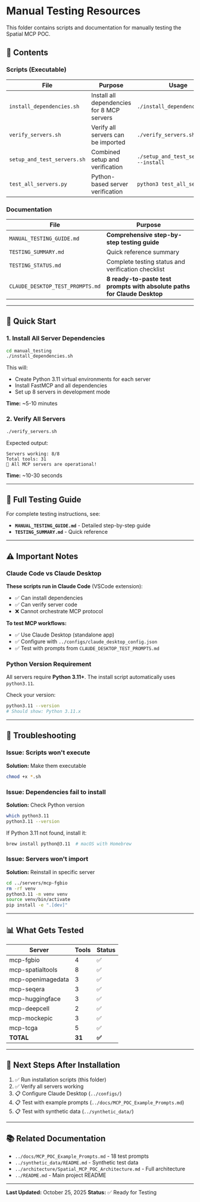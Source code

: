 # Manual Testing Resources

This folder contains scripts and documentation for manually testing the Spatial MCP POC.

## 📁 Contents

### Scripts (Executable)

| File | Purpose | Usage |
|------|---------|-------|
| `install_dependencies.sh` | Install all dependencies for 8 MCP servers | `./install_dependencies.sh` |
| `verify_servers.sh` | Verify all servers can be imported | `./verify_servers.sh` |
| `setup_and_test_servers.sh` | Combined setup and verification | `./setup_and_test_servers.sh --install` |
| `test_all_servers.py` | Python-based server verification | `python3 test_all_servers.py` |

### Documentation

| File | Purpose |
|------|---------|
| `MANUAL_TESTING_GUIDE.md` | **Comprehensive step-by-step testing guide** |
| `TESTING_SUMMARY.md` | Quick reference summary |
| `TESTING_STATUS.md` | Complete testing status and verification checklist |
| `CLAUDE_DESKTOP_TEST_PROMPTS.md` | **8 ready-to-paste test prompts with absolute paths for Claude Desktop** |

---

## 🚀 Quick Start

### 1. Install All Server Dependencies

```bash
cd manual_testing
./install_dependencies.sh
```

This will:
- Create Python 3.11 virtual environments for each server
- Install FastMCP and all dependencies
- Set up 8 servers in development mode

**Time:** ~5-10 minutes

### 2. Verify All Servers

```bash
./verify_servers.sh
```

Expected output:
```
Servers working: 8/8
Total tools: 31
🎉 All MCP servers are operational!
```

**Time:** ~10-30 seconds

---

## 📖 Full Testing Guide

For complete testing instructions, see:
- **`MANUAL_TESTING_GUIDE.md`** - Detailed step-by-step guide
- **`TESTING_SUMMARY.md`** - Quick reference

---

## ⚠️ Important Notes

### Claude Code vs Claude Desktop

**These scripts run in Claude Code** (VSCode extension):
- ✅ Can install dependencies
- ✅ Can verify server code
- ❌ Cannot orchestrate MCP protocol

**To test MCP workflows:**
- ✅ Use Claude Desktop (standalone app)
- ✅ Configure with `../configs/claude_desktop_config.json`
- ✅ Test with prompts from `CLAUDE_DESKTOP_TEST_PROMPTS.md`

### Python Version Requirement

All servers require **Python 3.11+**. The install script automatically uses `python3.11`.

Check your version:
```bash
python3.11 --version
# Should show: Python 3.11.x
```

---

## 🔧 Troubleshooting

### Issue: Scripts won't execute

**Solution:** Make them executable
```bash
chmod +x *.sh
```

### Issue: Dependencies fail to install

**Solution:** Check Python version
```bash
which python3.11
python3.11 --version
```

If Python 3.11 not found, install it:
```bash
brew install python@3.11  # macOS with Homebrew
```

### Issue: Servers won't import

**Solution:** Reinstall in specific server
```bash
cd ../servers/mcp-fgbio
rm -rf venv
python3.11 -m venv venv
source venv/bin/activate
pip install -e ".[dev]"
```

---

## 📊 What Gets Tested

| Server | Tools | Status |
|--------|-------|--------|
| mcp-fgbio | 4 | ✅ |
| mcp-spatialtools | 8 | ✅ |
| mcp-openimagedata | 3 | ✅ |
| mcp-seqera | 3 | ✅ |
| mcp-huggingface | 3 | ✅ |
| mcp-deepcell | 2 | ✅ |
| mcp-mockepic | 3 | ✅ |
| mcp-tcga | 5 | ✅ |
| **TOTAL** | **31** | **✅** |

---

## 🎯 Next Steps After Installation

1. ✅ Run installation scripts (this folder)
2. ✅ Verify all servers working
3. 📋 Configure Claude Desktop (`../configs/`)
4. 📋 Test with example prompts (`../docs/MCP_POC_Example_Prompts.md`)
5. 📋 Test with synthetic data (`../synthetic_data/`)

---

## 📚 Related Documentation

- `../docs/MCP_POC_Example_Prompts.md` - 18 test prompts
- `../synthetic_data/README.md` - Synthetic test data
- `../architecture/Spatial_MCP_POC_Architecture.md` - Full architecture
- `../README.md` - Main project README

---

**Last Updated:** October 25, 2025
**Status:** ✅ Ready for Testing
